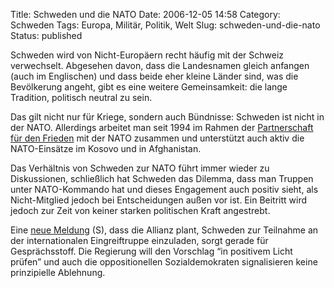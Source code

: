 Title: Schweden und die NATO
Date: 2006-12-05 14:58
Category: Schweden
Tags: Europa, Militär, Politik, Welt
Slug: schweden-und-die-nato
Status: published

Schweden wird von Nicht-Europäern recht häufig mit der Schweiz
verwechselt. Abgesehen davon, dass die Landesnamen gleich anfangen (auch
im Englischen) und dass beide eher kleine Länder sind, was die
Bevölkerung angeht, gibt es eine weitere Gemeinsamkeit: die lange
Tradition, politisch neutral zu sein.

Das gilt nicht nur für Kriege, sondern auch Bündnisse: Schweden ist
nicht in der NATO. Allerdings arbeitet man seit 1994 im Rahmen der
[Partnerschaft für den
Frieden](http://de.wikipedia.org/wiki/Partnerschaft_f%C3%BCr_den_Frieden)
mit der NATO zusammen und unterstützt auch aktiv die NATO-Einsätze im
Kosovo und in Afghanistan.

Das Verhältnis von Schweden zur NATO führt immer wieder zu Diskussionen,
schließlich hat Schweden das Dilemma, dass man Truppen unter
NATO-Kommando hat und dieses Engagement auch positiv sieht, als
Nicht-Mitglied jedoch bei Entscheidungen außen vor ist. Ein Beitritt
wird jedoch zur Zeit von keiner starken politischen Kraft angestrebt.

Eine [neue
Meldung](http://www.svd.se/dynamiskt/inrikes/did_14189653.asp) (S), dass
die Allianz plant, Schweden zur Teilnahme an der internationalen
Eingreiftruppe einzuladen, sorgt gerade für Gesprächsstoff. Die
Regierung will den Vorschlag “in positivem Licht prüfen” und auch die
oppositionellen Sozialdemokraten signalisieren keine prinzipielle
Ablehnung.

